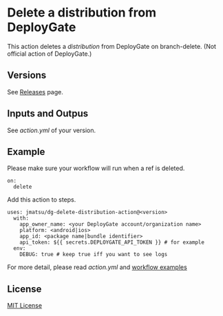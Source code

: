 # Delete a distribution from DeployGate

This action deletes a *distribution* from DeployGate on branch-delete. (Not official action of DeployGate.)

## Versions

See [Releases](https://github.com/jmatsu/dg-delete-distribution-action/releases) page.

## Inputs and Outpus

See *action.yml* of your version.

## Example

Please make sure your workflow will run when a ref is deleted.

```
on:
  delete
```

Add this action to steps.

```
uses: jmatsu/dg-delete-distribution-action@<version>
  with:
    app_owner_name: <your DeployGate account/organization name>
    platform: <android|ios>
    app_id: <package name|bundle identifier>
    api_token: ${{ secrets.DEPLOYGATE_API_TOKEN }} # for example
  env:
    DEBUG: true # keep true iff you want to see logs
```

For more detail, please read *action.yml* and [workflow examples](.github/workflows)

## License

[MIT License](LICENSE)